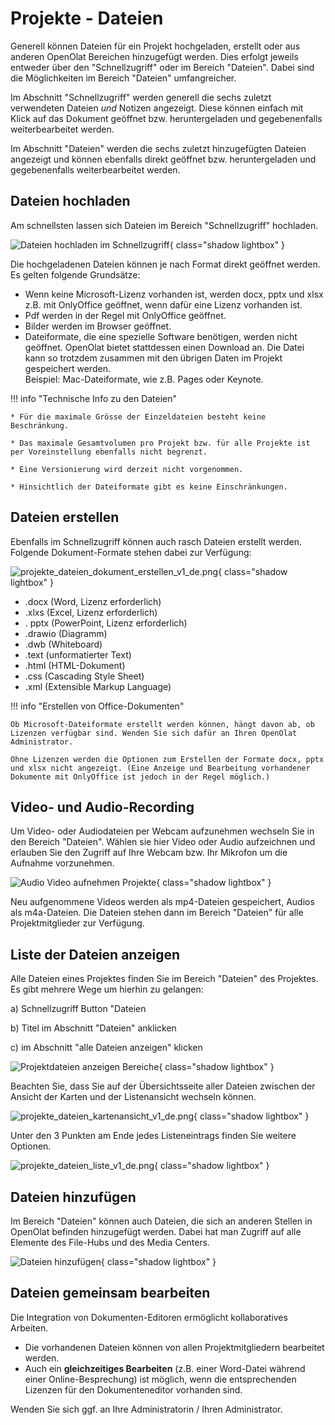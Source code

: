 # Projekte - Dateien

Generell können Dateien für ein Projekt hochgeladen, erstellt oder aus anderen OpenOlat Bereichen hinzugefügt werden. Dies erfolgt jeweils entweder über den "Schnellzugriff" oder im Bereich "Dateien". Dabei sind die Möglichkeiten im Bereich "Dateien" umfangreicher. 

Im Abschnitt "Schnellzugriff" werden generell die sechs zuletzt verwendeten Dateien *und* Notizen angezeigt. Diese können einfach mit Klick auf das Dokument geöffnet bzw. heruntergeladen und gegebenenfalls weiterbearbeitet werden.

Im Abschnitt "Dateien" werden die sechs zuletzt hinzugefügten Dateien angezeigt und können ebenfalls direkt geöffnet bzw. heruntergeladen und gegebenenfalls weiterbearbeitet werden. 


## Dateien hochladen

Am schnellsten lassen sich Dateien im Bereich "Schnellzugriff" hochladen. 

![Dateien hochladen im Schnellzugriff](assets/Projekte_a.jpg){ class="shadow lightbox" } 

Die hochgeladenen Dateien können je nach Format direkt geöffnet werden.  
Es gelten folgende Grundsätze:

- Wenn keine Microsoft-Lizenz vorhanden ist, werden docx, pptx und xlsx z.B. mit OnlyOffice geöffnet, wenn dafür eine Lizenz vorhanden ist.
- Pdf werden in der Regel mit OnlyOffice geöffnet.
- Bilder werden im Browser geöffnet.
- Dateiformate, die eine spezielle Software benötigen, werden nicht geöffnet. OpenOlat bietet stattdessen einen Download an. Die Datei kann so trotzdem zusammen mit den übrigen Daten im Projekt gespeichert werden.<br>Beispiel: Mac-Dateiformate, wie z.B. Pages oder Keynote. 


!!! info "Technische Info zu den Dateien"

    * Für die maximale Grösse der Einzeldateien besteht keine Beschränkung.
    
    * Das maximale Gesamtvolumen pro Projekt bzw. für alle Projekte ist per Voreinstellung ebenfalls nicht begrenzt.

    * Eine Versionierung wird derzeit nicht vorgenommen.

    * Hinsichtlich der Dateiformate gibt es keine Einschränkungen.
 

## Dateien erstellen

Ebenfalls im Schnellzugriff können auch rasch Dateien erstellt werden. Folgende Dokument-Formate stehen dabei zur Verfügung: 

![projekte_dateien_dokument_erstellen_v1_de.png](assets/projekte_dateien_dokument_erstellen_v1_de.png){ class="shadow lightbox" }

* .docx (Word, Lizenz erforderlich)
* .xlxs (Excel, Lizenz erforderlich)
* . pptx (PowerPoint, Lizenz erforderlich)
* .drawio (Diagramm)
* .dwb (Whiteboard)
* .text (unformatierter Text)
* .html (HTML-Dokument)
* .css (Cascading Style Sheet)
* .xml (Extensible Markup Language)


!!! info "Erstellen von Office-Dokumenten"

    Ob Microsoft-Dateiformate erstellt werden können, hängt davon ab, ob Lizenzen verfügbar sind. Wenden Sie sich dafür an Ihren OpenOlat Administrator. 
    
    Ohne Lizenzen werden die Optionen zum Erstellen der Formate docx, pptx und xlsx nicht angezeigt. (Eine Anzeige und Bearbeitung vorhandener Dokumente mit OnlyOffice ist jedoch in der Regel möglich.)

## Video- und Audio-Recording

Um Video- oder Audiodateien per Webcam aufzunehmen wechseln Sie in den Bereich "Dateien". Wählen sie hier Video oder Audio aufzeichnen und erlauben Sie den Zugriff auf Ihre Webcam bzw. Ihr Mikrofon um die Aufnahme vorzunehmen. 

![Audio Video aufnehmen Projekte](assets/Projekt_Audio_aunehmen.jpg){ class="shadow lightbox" }

Neu aufgenommene Videos werden als mp4-Dateien gespeichert, Audios als m4a-Dateien. Die Dateien stehen dann im Bereich "Dateien" für alle Projektmitglieder zur Verfügung. 

## Liste der Dateien anzeigen

Alle Dateien eines Projektes finden Sie im Bereich "Dateien" des Projektes. Es gibt mehrere Wege um hierhin zu gelangen:

a) Schnellzugriff Button "Dateien

b) Titel im Abschnitt "Dateien" anklicken

c) im Abschnitt "alle Dateien anzeigen" klicken

![Projektdateien anzeigen Bereiche](assets/Projekte_Dateien_abc.jpg){ class="shadow lightbox" }

Beachten Sie, dass Sie auf der Übersichtsseite aller Dateien zwischen der Ansicht der Karten und der Listenansicht wechseln können.  

![projekte_dateien_kartenansicht_v1_de.png](assets/projekte_dateien_kartenansicht_v1_de.png){ class="shadow lightbox" }

Unter den 3 Punkten am Ende jedes Listeneintrags finden Sie weitere Optionen.

![projekte_dateien_liste_v1_de.png](assets/projekte_dateien_liste_v1_de.png){ class="shadow lightbox" }

## Dateien hinzufügen

Im Bereich "Dateien" können auch Dateien, die sich an anderen Stellen in OpenOlat befinden hinzugefügt werden. Dabei hat man Zugriff auf alle Elemente des File-Hubs und des Media Centers.

![Dateien hinzufügen](assets/Projekt_Dateien_hinzufuegen.jpg){ class="shadow lightbox" }


## Dateien gemeinsam bearbeiten 

Die Integration von Dokumenten-Editoren ermöglicht kollaboratives Arbeiten.

* Die vorhandenen Dateien können von allen Projektmitgliedern bearbeitet werden.
* Auch ein **gleichzeitiges Bearbeiten** (z.B. einer Word-Datei während einer Online-Besprechung) ist möglich, wenn die entsprechenden Lizenzen für den Dokumenteneditor vorhanden sind.

Wenden Sie sich ggf. an Ihre Administratorin / Ihren Administrator.

